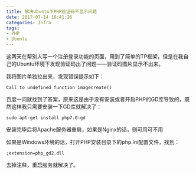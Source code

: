 ```yaml
---
title: 解决Ubuntu下PHP验证码不显示问题
date: 2017-07-14 16:41:26
categories: Infra
tags:
- PHP
- Ubuntu
---
```

这两天在帮别人写一个注册登录功能的页面，用到了简单的TP框架，但是在我自己的Ubuntu环境下发现验证码出了问题——验证码图片显示不出来。

我将图片单独拉出来，发现错误提示如下：
```
Call to undefined function imagecreate()
```
百度一问就找到了答案，原来这是由于没有安装或者开启PHP的GD库导致的，既然这样我只需要安装一下GD库就解决了：
```
sudo apt-get install php7.0-gd
```
安装完毕后将Apache服务器重启，如果是Nginx的话，则可用可不用

如果是Windows环境的话，打开PHP安装目录下的php.ini配置文件，找到：
```
;extension=php_gd2.dll
```
去掉注释，重启服务就解决了。

